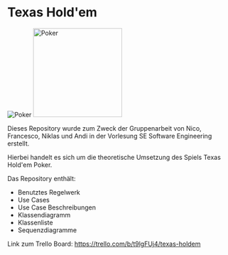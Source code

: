 # Texas Hold'em

![Poker](https://img.freepik.com/premium-vector/poker-logo-design-inspiration_427676-36.jpg?w=2000 "Poker")
<img src="https://img.freepik.com/premium-vector/poker-logo-design-inspiration_427676-36.jpg?w=2000" alt="Poker" width="200"/>

Dieses Repository wurde zum Zweck der Gruppenarbeit von Nico, Francesco, Niklas und Andi in der Vorlesung SE Software Engineering erstellt. 

Hierbei handelt es sich um die theoretische Umsetzung des Spiels Texas Hold'em Poker.  

Das Repository enthält:

- Benutztes Regelwerk
- Use Cases
- Use Case Beschreibungen
- Klassendiagramm
- Klassenliste
- Sequenzdiagramme

Link zum Trello Board: https://trello.com/b/t9lgFUj4/texas-holdem

